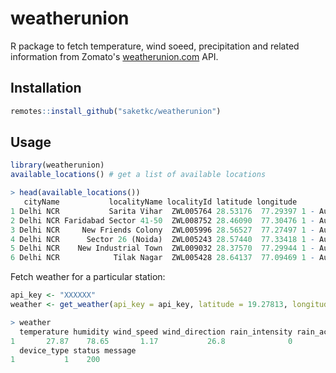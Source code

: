 # weatherunion

R package to fetch temperature, wind soeed, precipitation and related information from Zomato's [weatherunion.com](https://www.weatherunion.com/) API.


## Installation

``` r
remotes::install_github("saketkc/weatherunion")
```

## Usage

```r
library(weatherunion)
available_locations() # get a list of available locations
```

```r
> head(available_locations())
   cityName           localityName localityId latitude longitude                  device_type
1 Delhi NCR           Sarita Vihar  ZWL005764 28.53176  77.29397 1 - Automated weather system
2 Delhi NCR Faridabad Sector 41-50  ZWL008752 28.46090  77.30476 1 - Automated weather system
3 Delhi NCR     New Friends Colony  ZWL005996 28.56527  77.27497 1 - Automated weather system
4 Delhi NCR      Sector 26 (Noida)  ZWL005243 28.57440  77.33418 1 - Automated weather system
5 Delhi NCR    New Industrial Town  ZWL009032 28.37570  77.29944 1 - Automated weather system
6 Delhi NCR            Tilak Nagar  ZWL005428 28.64137  77.09469 1 - Automated weather system
```

Fetch weather for a particular station:

```r
api_key <- "XXXXXX"
weather <- get_weather(api_key = api_key, latitude = 19.27813, longitude = 72.87472)
```

```r
> weather
  temperature humidity wind_speed wind_direction rain_intensity rain_accumulation latitude longitude
1       27.87    78.65       1.17           26.8              0                 0 19.27813  72.87472
  device_type status message
1           1    200
```
